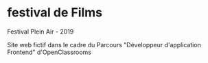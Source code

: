 # festival de Films
Festival Plein Air - 2019

Site web fictif dans le cadre du Parcours "Développeur d'application Frontend" d'OpenClassrooms